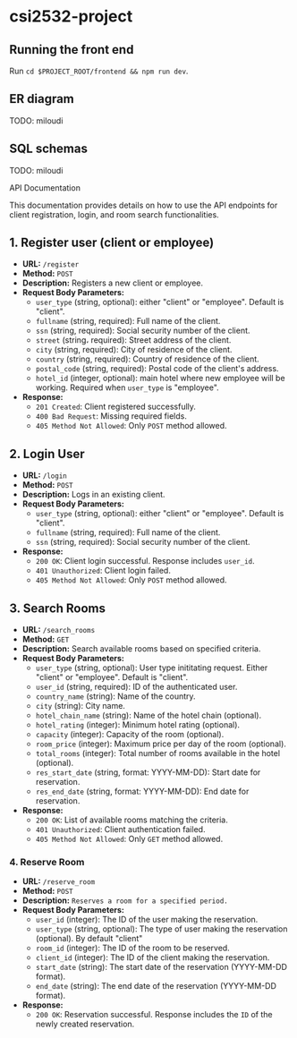 # csi2532-project

## Running the front end
Run `cd $PROJECT_ROOT/frontend && npm run dev`.

## ER diagram
TODO: miloudi

## SQL schemas
TODO: miloudi



 API Documentation

This documentation provides details on how to use the API endpoints for client registration, login, and room search functionalities.

## 1. Register user (client or employee)

- **URL:** `/register`
- **Method:** `POST`
- **Description:** Registers a new client or employee.
- **Request Body Parameters:**
  - `user_type` (string, optional): either "client" or "employee". Default is "client".
  - `fullname` (string, required): Full name of the client.
  - `ssn` (string, required): Social security number of the client.
  - `street` (string، required): Street address of the client.
  - `city` (string, required): City of residence of the client.
  - `country` (string, required): Country of residence of the client.
  - `postal_code` (string, required): Postal code of the client's address.
  - `hotel_id` (integer, optional): main hotel where new employee will be working. Required when `user_type` is "employee".
- **Response:**
  - `201 Created`: Client registered successfully.
  - `400 Bad Request`: Missing required fields.
  - `405 Method Not Allowed`: Only `POST` method allowed.

## 2. Login User

- **URL:** `/login`
- **Method:** `POST`
- **Description:** Logs in an existing client.
- **Request Body Parameters:**
  - `user_type` (string, optional): either "client" or "employee". Default is "client".
  - `fullname` (string, required): Full name of the client.
  - `ssn` (string, required): Social security number of the client.
- **Response:**
  - `200 OK`: Client login successful. Response includes `user_id`.
  - `401 Unauthorized`: Client login failed.
  - `405 Method Not Allowed`: Only `POST` method allowed.

## 3. Search Rooms

- **URL:** `/search_rooms`
- **Method:** `GET`
- **Description:** Search available rooms based on specified criteria.
- **Request Body Parameters:**
  - `user_type` (string, optional): User type inititating request. Either "client" or "employee". Default is "client".
  - `user_id` (string, required): ID of the authenticated user.
  - `country_name` (string): Name of the country.
  - `city` (string): City name.
  - `hotel_chain_name` (string): Name of the hotel chain (optional).
  - `hotel_rating` (integer): Minimum hotel rating (optional).
  - `capacity` (integer): Capacity of the room (optional).
  - `room_price` (integer): Maximum price per day of the room (optional).
  - `total_rooms` (integer): Total number of rooms available in the hotel (optional).
  - `res_start_date` (string, format: YYYY-MM-DD): Start date for reservation.
  - `res_end_date` (string, format: YYYY-MM-DD): End date for reservation.
- **Response:**
  - `200 OK`: List of available rooms matching the criteria.
  - `401 Unauthorized`: Client authentication failed.
  - `405 Method Not Allowed`: Only `GET` method allowed.
 
### 4. Reserve Room
  - **URL:** `/reserve_room`
  - **Method:** `POST`
  - **Description:** `Reserves a room for a specified period.`
  - **Request Body Parameters:**
    - `user_id` (integer): The ID of the user making the reservation.
    - `user_type` (string, optional): The type of user making the reservation (optional). By default "client"
    - `room_id` (integer): The ID of the room to be reserved.
    - `client_id` (integer): The ID of the client making the reservation.
    - `start_date` (string): The start date of the reservation (YYYY-MM-DD format).
    - `end_date` (string): The end date of the reservation (YYYY-MM-DD format).
  - **Response:**
    - `200 OK`: Reservation successful. Response includes the `ID` of the newly created reservation.

